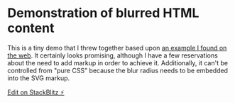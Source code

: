 # Demonstration of blurred HTML content

This is a tiny demo that I threw together based upon [an example I found on the web].  It
certainly looks promising, although I have a few reservations about the need to add markup
in order to achieve it.  Additionally, it can't be controlled from "pure CSS" because the
blur radius needs to be embedded into the SVG markup.

[an example I found on the web]: https://gordonlesti.com/css-blur-overlay/

[Edit on StackBlitz ⚡️](https://stackblitz.com/edit/react-izzdun)